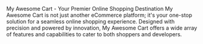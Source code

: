 My Awesome Cart - Your Premier Online Shopping Destination My Awesome Cart is not just another eCommerce platform; it's your one-stop solution for a seamless online shopping experience. Designed with precision and powered by innovation, My Awesome Cart offers a wide array of features and capabilities to cater to both shoppers and developers.

